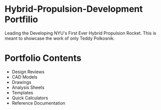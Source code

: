 # Hybrid-Propulsion-Development Portfilio
Leading the Developing NYU's First Ever Hybrid Propulsion Rocket. This is meant to showcase the work of only Teddy Polkosnik.

# Portfolio Contents
- Design Reviews
- CAD Models
- Drawings
- Analysis Sheets
- Templates
- Quick Calculators
- Reference Documentation
